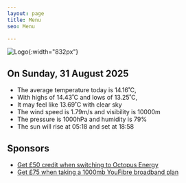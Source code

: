 ```yaml
---
layout: page
title: Menu
seo: Menu

---
```


![Logo](/images/logo.jpg){:width="832px"}

<!-- weather_marker starts -->
## On Sunday, 31 August 2025

- The average temperature today is 14.16˚C,
- With highs of 14.43˚C and lows of 13.25˚C,
- It may feel like 13.69˚C with clear sky
- The wind speed is 1.79m/s and visibility is 10000m
- The pressure is 1000hPa and humidity is 79%
- The sun will rise at 05:18 and set at 18:58

<!-- weather_marker ends -->

## Sponsors

- [Get £50 credit when switching to Octopus Energy](https://bit.ly/3oD1nnS)
- [Get £75 when taking a 1000mb YouFibre broadband plan](https://aklam.io/91zWhU?)
